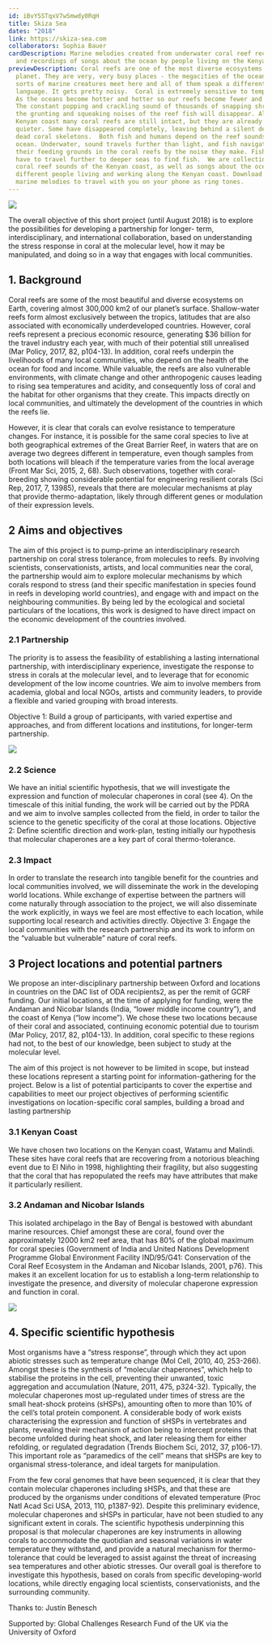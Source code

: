 ```yaml
---
id: iBvYSSTqxV7wSmwdy0RqH
title: Skiza Sea
dates: "2018"
link: https://skiza-sea.com
collaborators: Sophia Bauer
cardDescription: Marine melodies created from underwater coral reef recordings
  and recordings of songs about the ocean by people living on the Kenyan coast
previewDescription: Coral reefs are one of the most diverse ecosystems on the
  planet. They are very, very busy places - the megacities of the ocean. All
  sorts of marine creatures meet here and all of them speak a different
  language. It gets pretty noisy.  Coral is extremely sensitive to temperature.
  As the oceans become hotter and hotter so our reefs become fewer and fewer.
  The constant popping and crackling sound of thousands of snapping shrimps, and
  the grunting and squeaking noises of the reef fish will disappear. Along the
  Kenyan coast many coral reefs are still intact, but they are already getting
  quieter. Some have disappeared completely, leaving behind a silent desert of
  dead coral skeletons.  Both fish and humans depend on the reef sounds of the
  ocean. Underwater, sound travels further than light, and fish navigate to
  their feeding grounds in the coral reefs by the noise they make. Fishermen
  have to travel further to deeper seas to find fish.  We are collecting the
  coral reef sounds of the Kenyan coast, as well as songs about the ocean from
  different people living and working along the Kenyan coast. Download these
  marine melodies to travel with you on your phone as ring tones.
---
```

![](/assets/skiza_sea_01_production_still_2017_-c-bauer-hopkins-1-1-.jpg)

The overall objective of this short project (until August 2018) is to explore the possibilities for developing a partnership for longer- term, interdisciplinary, and international collaboration, based on understanding the stress response in coral at the molecular level, how it may be manipulated, and doing so in a way that engages with local communities. 



## 1. Background 

Coral reefs are some of the most beautiful and diverse ecosystems on Earth, covering almost 300,000 km2 of our planet’s surface. Shallow-water reefs form almost exclusively between the tropics, latitudes that are also associated with economically underdeveloped countries. However, coral reefs represent a precious economic resource, generating $36 billion for the travel industry each year, with much of their potential still unrealised (Mar Policy, 2017, 82, p104-13). In addition, coral reefs underpin the livelihoods of many local communities, who depend on the health of the ocean for food and income. While valuable, the reefs are also vulnerable environments, with climate change and other anthropogenic causes leading to rising sea temperatures and acidity, and consequently loss of coral and the habitat for other organisms that they create. This impacts directly on local communities, and ultimately the development of the countries in which the reefs lie. 



However, it is clear that corals can evolve resistance to temperature changes. For instance, it is possible for the same coral species to live at both geographical extremes of the Great Barrier Reef, in waters that are on average two degrees different in temperature, even though samples from both locations will bleach if the temperature varies from the local average (Front Mar Sci, 2015, 2, 68). Such observations, together with coral-breeding showing considerable potential for engineering resilient corals (Sci Rep, 2017, 7, 13985), reveals that there are molecular mechanisms at play that provide thermo-adaptation, likely through different genes or modulation of their expression levels. 





## 2 Aims and objectives 

The aim of this project is to pump-prime an interdisciplinary research partnership on coral stress tolerance, from molecules to reefs. By involving scientists, conservationists, artists, and local communities near the coral, the partnership would aim to explore molecular mechanisms by which corals respond to stress (and their specific manifestation in species found in reefs in developing world countries), and engage with and impact on the neighbouring communities. By being led by the ecological and societal particulars of the locations, this work is designed to have direct impact on the economic development of the countries involved. 



### 2.1 Partnership 

The priority is to assess the feasibility of establishing a lasting international partnership, with interdisciplinary experience, investigate the response to stress in corals at the molecular level, and to leverage that for economic development of the low income countries. We aim to involve members from academia, global and local NGOs, artists and community leaders, to provide a flexible and varied grouping with broad interests. 

Objective 1: Build a group of participants, with varied expertise and approaches, and from different locations and institutions, for longer-term partnership. 

![](/assets/skiza_sea_02_research_image_2017_-c-bauer-hopkins-1-1-.jpg)

### 2.2 Science 

We have an initial scientific hypothesis, that we will investigate the expression and function of molecular chaperones in coral (see 4). On the timescale of this initial funding, the work will be carried out by the PDRA and we aim to involve samples collected from the field, in order to tailor the science to the genetic specificity of the coral at those locations. Objective 2: Define scientific direction and work-plan, testing initially our hypothesis that molecular chaperones are a key part of coral thermo-tolerance. 



### 2.3 Impact 

In order to translate the research into tangible benefit for the countries and local communities involved, we will disseminate the work in the developing world locations. While exchange of expertise between the partners will come naturally through association to the project, we will also disseminate the work explicitly, in ways we feel are most effective to each location, while supporting local research and activities directly. Objective 3: Engage the local communities with the research partnership and its work to inform on the “valuable but vulnerable” nature of coral reefs. 



## 3 Project locations and potential partners 

We propose an inter-disciplinary partnership between Oxford and locations in countries on the DAC list of ODA recipients2, as per the remit of GCRF funding. Our initial locations, at the time of applying for funding, were the Andaman and Nicobar Islands (India, “lower middle income country”), and the coast of Kenya (“low income”). We chose these two locations because of their coral and associated, continuing economic potential due to tourism (Mar Policy, 2017, 82, p104-13). In addition, coral specific to these regions had not, to the best of our knowledge, been subject to study at the molecular level. 



The aim of this project is not however to be limited in scope, but instead these locations represent a starting point for information-gathering for the project. Below is a list of potential participants to cover the expertise and capabilities to meet our project objectives of performing scientific investigations on location-specific coral samples, building a broad and lasting partnership 



### 3.1 Kenyan Coast 

We have chosen two locations on the Kenyan coast, Watamu and Malindi. These sites have coral reefs that are recovering from a notorious bleaching event due to El Niño in 1998, highlighting their fragility, but also suggesting that the coral that has repopulated the reefs may have attributes that make it particularly resilient. 

 

### 3.2 Andaman and Nicobar Islands 

This isolated archipelago in the Bay of Bengal is bestowed with abundant marine resources. Chief amongst these are coral, found over the approximately 12000 km2 reef area, that has 80% of the global maximum for coral species (Government of India and United Nations Development Programme Global Environment Facility IND/95/G41: Conservation of the Coral Reef Ecosystem in the Andaman and Nicobar Islands, 2001, p76). This makes it an excellent location for us to establish a long-term relationship to investigate the presence, and diversity of molecular chaperone expression and function in coral.

![](/assets/skiza_sea_02_research_image_2017_-c-bauer-hopkins-12-1-.jpg)

## 4. Specific scientific hypothesis 

Most organisms have a “stress response”, through which they act upon abiotic stresses such as temperature change (Mol Cell, 2010, 40, 253-266). Amongst these is the synthesis of “molecular chaperones”, which help to stabilise the proteins in the cell, preventing their unwanted, toxic aggregation and accumulation (Nature, 2011, 475, p324-32). Typically, the molecular chaperones most up-regulated under times of stress are the small heat-shock proteins (sHSPs), amounting often to more than 10% of the cell’s total protein component. A considerable body of work exists characterising the expression and function of sHSPs in vertebrates and plants, revealing their mechanism of action being to intercept proteins that become unfolded during heat shock, and later releasing them for either refolding, or regulated degradation (Trends Biochem Sci, 2012, 37, p106-17). This important role as “paramedics of the cell” means that sHSPs are key to organismal stress-tolerance, and ideal targets for manipulation. 



From the few coral genomes that have been sequenced, it is clear that they contain molecular chaperones including sHSPs, and that these are produced by the organisms under conditions of elevated temperature (Proc Natl Acad Sci USA, 2013, 110, p1387-92). Despite this preliminary evidence, molecular chaperones and sHSPs in particular, have not been studied to any significant extent in corals. The scientific hypothesis underpinning this proposal is that molecular chaperones are key instruments in allowing corals to accommodate the quotidian and seasonal variations in water temperature they withstand, and provide a natural mechanism for thermo-tolerance that could be leveraged to assist against the threat of increasing sea temperatures and other abiotic stresses. Our overall goal is therefore to investigate this hypothesis, based on corals from specific developing-world locations, while directly engaging local scientists, conservationists, and the surrounding community. 



Thanks to: Justin Benesch

Supported by: Global Challenges Research Fund of the UK via the University of Oxford
